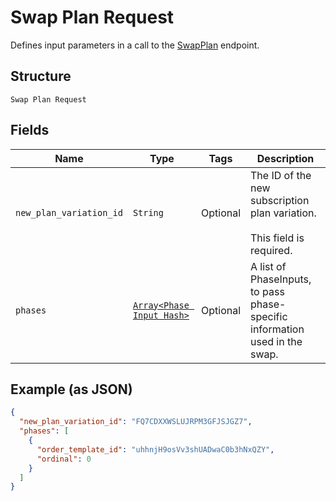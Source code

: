 
# Swap Plan Request

Defines input parameters in a call to the
[SwapPlan](../../doc/api/subscriptions.md#swap-plan) endpoint.

## Structure

`Swap Plan Request`

## Fields

| Name | Type | Tags | Description |
|  --- | --- | --- | --- |
| `new_plan_variation_id` | `String` | Optional | The ID of the new subscription plan variation.<br><br>This field is required. |
| `phases` | [`Array<Phase Input Hash>`](../../doc/models/phase-input.md) | Optional | A list of PhaseInputs, to pass phase-specific information used in the swap. |

## Example (as JSON)

```json
{
  "new_plan_variation_id": "FQ7CDXXWSLUJRPM3GFJSJGZ7",
  "phases": [
    {
      "order_template_id": "uhhnjH9osVv3shUADwaC0b3hNxQZY",
      "ordinal": 0
    }
  ]
}
```


